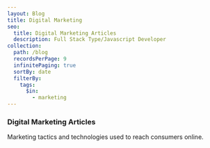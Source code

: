 ```yaml
---
layout: Blog
title: Digital Marketing
seo:
  title: Digital Marketing Articles
  description: Full Stack Type/Javascript Developer
collection:
  path: /blog
  recordsPerPage: 9
  infinitePaging: true
  sortBy: date
  filterBy:
    tags:
      $in:
        - marketing
---
```


### Digital Marketing Articles

Marketing tactics and technologies used to reach consumers online.
